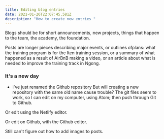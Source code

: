 ```yaml
---
title: Editing blog entries
date: 2021-01-26T22:07:45.581Z
description: "How to create new entries "
---
```

Blogs should be for short announcements, new projects, things that happen to the
  team, the academy, the foundation.

  Posts are longer pieces describing major events, or outlines ofplans:  what the training program is for the Iten training session, or  a summary of what happened as a result of AirBnB making a video, or an article about what is needed to improve the training track in Ngong.

### It's a new day
- I've just renamed the Github repository
But will creating a new repository with the same old name cause trouble?
The git files seem to work, so I can edit on my computer, using Atom; then push through Git to Github.

Or edit using the Netlify editor.

Or edit on Github, with the Github editor.

Still can't figure out how to add images to posts.
